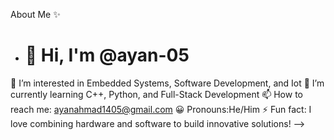 About Me ✨
- # 👋 Hi, I'm @ayan-05  

👀 I’m interested in Embedded Systems, Software Development, and Iot
🌱 I’m currently learning C++, Python, and Full-Stack Development
📫 How to reach me: ayanahmad1405@gmail.com
😀 Pronouns:He/Him
⚡ Fun fact: I love combining hardware and software to build innovative solutions! 
-->

